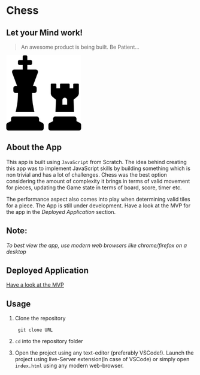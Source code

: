 # Chess

## Let your Mind work!

>An awesome product is being built. Be Patient...

<img src = "./images/chess-solid.svg" height = "200px" width = "200px">

## About the App
This app is built using ```JavaScript``` from Scratch. The idea behind creating this app was to implement JavaScript skills by building something which is non trivial and has a lot of challenges. Chess was the best option considering the amount of complexity it brings in terms of valid movement for pieces, updating the Game state in terms of board, score, timer etc. 

The performance aspect also comes into play when determining valid tiles for a piece. The App is still under development. Have a look at the MVP for the app in the *Deployed Application* section. 
## Note: 
*To best view the app, use modern web browsers like chrome/firefox on a desktop*

## Deployed Application

[Have a look at the MVP](https://compassionate-shirley-1ed3ee.netlify.com) 

## Usage

1. Clone the repository 

		git clone URL

2. `cd` into the repository folder

3. Open the project using any text-editor (preferably VSCode!). Launch the project using live-Server extension(In case of VSCode) or simply open `index.html` using any modern web-browser.


